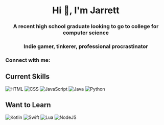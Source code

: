 <h1 align="center">Hi 👋, I'm Jarrett</h1>
<h3 align="center">A recent high school graduate looking to go to college for computer science</h3>
<h3 align="center">Indie gamer, tinkerer, professional procrastinator</h3>

<h3 align="left">Connect with me:</h3>
<p align="left">
</p>

## Current Skills
![HTML](https://img.shields.io/badge/HTML5-E34F26?style=flat&logo=html5&logoColor=white)
![CSS](https://img.shields.io/badge/CSS3-1572B6?style=flat&logo=css3&logoColor=white)
![JavaScript](https://img.shields.io/badge/javascript-%23323330.svg?style=flat&logo=javascript&logoColor=%23F7DF1E)
![Java](https://img.shields.io/badge/Java-ED8B00?style=flat&logo=java&logoColor=white)
![Python](https://img.shields.io/badge/python-3670A0?flat&logo=python&logoColor=ffdd54)

## Want to Learn
![Kotlin](https://img.shields.io/badge/kotlin-%237F52FF.svg?style=flat&logo=kotlin&logoColor=white)
![Swift](https://img.shields.io/badge/swift-F54A2A?style=flat&logo=swift&logoColor=white)
![Lua](https://img.shields.io/badge/lua-%232C2D72.svg?style=flat&logo=lua&logoColor=white)
![NodeJS](https://img.shields.io/badge/node.js-6DA55F?style=flat&logo=node.js&logoColor=white)
